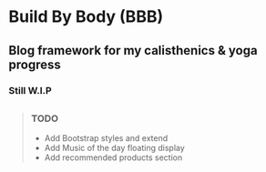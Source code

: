# Build By Body (BBB)
##
## Blog framework for my calisthenics & yoga progress
### Still W.I.P
##
> ### TODO
> - Add Bootstrap styles and extend
> - Add Music of the day floating display
> - Add recommended products section
